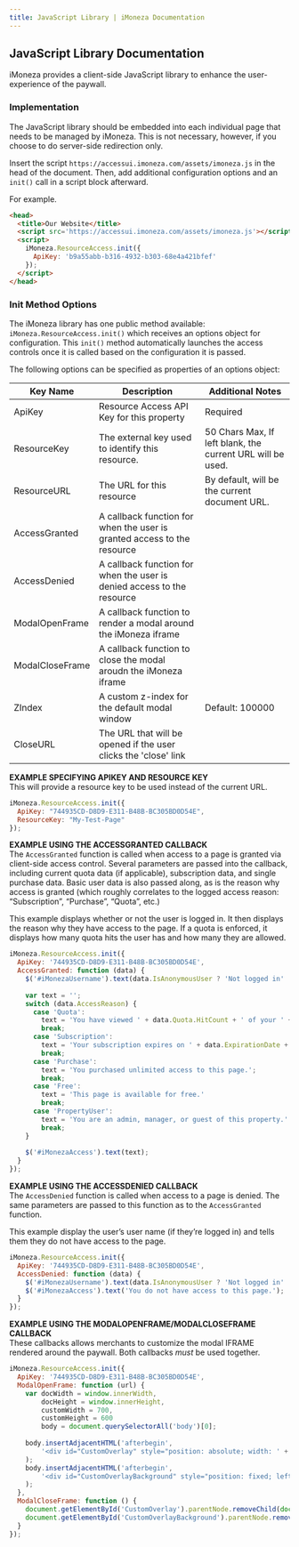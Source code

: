 ```yaml
---
title: JavaScript Library | iMoneza Documentation
---
```

## JavaScript Library Documentation

iMoneza provides a client-side JavaScript library to enhance the user-experience of the paywall.  

### Implementation
The JavaScript library should be embedded into each individual page that needs to be managed by iMoneza.  This is not
necessary, however, if you choose to do server-side redirection only.

Insert the script `https://accessui.imoneza.com/assets/imoneza.js` in the head of the document.  Then, add additional
configuration options and an `init()` call in a script block afterward.

For example.

```html
<head>
  <title>Our Website</title>
  <script src='https://accessui.imoneza.com/assets/imoneza.js'></script>
  <script>
    iMoneza.ResourceAccess.init({
      ApiKey: 'b9a55abb-b316-4932-b303-68e4a421bfef'
    });
  </script>
</head>
```

### Init Method Options

The iMoneza library has one public method available: `iMoneza.ResourceAccess.init()` which receives an options object
for configuration.  This `init()` method automatically launches the access controls once it is called based on the 
configuration it is passed.

The following options can be specified as properties of an options object:

| Key Name | Description | Additional Notes |
| -------- | ----------- | ---------------- |
| ApiKey   | Resource Access API Key for this property | Required |
| ResourceKey | The external key used to identify this resource. | 50 Chars Max, If left blank, the current URL will be used. |
| ResourceURL | The URL for this resource | By default, will be the current document URL. |
| AccessGranted | A callback function for when the user is granted access to the resource | |
| AccessDenied | A callback function for when the user is denied access to the resource | |
| ModalOpenFrame | A callback function to render a modal around the iMoneza iframe | |
| ModalCloseFrame | A callback function to close the modal aroudn the iMoneza iframe | |
| ZIndex | A custom z-index for the default modal window | Default: 100000 |
| CloseURL | The URL that will be opened if the user clicks the 'close' link | |

**EXAMPLE SPECIFYING APIKEY AND RESOURCE KEY**  
This will provide a resource key to be used instead of the current URL.

```javascript
iMoneza.ResourceAccess.init({
  ApiKey: "744935CD-D8D9-E311-B48B-BC305BD0D54E",
  ResourceKey: "My-Test-Page"
});
```

**EXAMPLE USING THE ACCESSGRANTED CALLBACK**  
The `AccessGranted` function is called when access to a page is granted via client-side access control. Several 
parameters are passed into the callback, including current quota data (if applicable), subscription data, and single purchase data. 
Basic user data is also passed along, as is the reason why access is granted (which roughly correlates to the logged 
access reason: “Subscription”, “Purchase”, “Quota”, etc.)

This example displays whether or not the user is logged in. It then displays the reason why they have access to the page. 
If a quota is enforced, it displays how many quota hits the user has and how many they are allowed.

```javascript
iMoneza.ResourceAccess.init({
  ApiKey: '744935CD-D8D9-E311-B48B-BC305BD0D54E',
  AccessGranted: function (data) {
    $('#iMonezaUsername').text(data.IsAnonymousUser ? 'Not logged in' : 'Logged in as ' + data.UserName);
        
    var text = '';
    switch (data.AccessReason) {
      case 'Quota':
        text = 'You have viewed ' + data.Quota.HitCount + ' of your ' + data.Quota.AllowedHits + ' pages.';
        break;
      case 'Subscription':
        text = 'Your subscription expires on ' + data.ExpirationDate + '.';
        break;
      case 'Purchase':
        text = 'You purchased unlimited access to this page.';
        break;
      case 'Free':
        text = 'This page is available for free.'
        break;
      case 'PropertyUser':
        text = 'You are an admin, manager, or guest of this property.'
        break;
    }
    
    $('#iMonezaAccess').text(text);
  }
});
```

**EXAMPLE USING THE ACCESSDENIED CALLBACK**  
The `AccessDenied` function is called when access to a page is denied. The same parameters are passed to this function as 
to the `AccessGranted` function.

This example display the user’s user name (if they’re logged in) and tells them they do not have access to the page.

```javascript
iMoneza.ResourceAccess.init({
  ApiKey: '744935CD-D8D9-E311-B48B-BC305BD0D54E',
  AccessDenied: function (data) {
    $('#iMonezaUsername').text(data.IsAnonymousUser ? 'Not logged in' : 'Logged in as ' + data.UserName);
    $('#iMonezaAccess').text('You do not have access to this page.');
  }
});
```

**EXAMPLE USING THE MODALOPENFRAME/MODALCLOSEFRAME CALLBACK**  
These callbacks allows merchants to customize the modal IFRAME rendered around the paywall. Both callbacks *must* be
used together.

```javascript
iMoneza.ResourceAccess.init({
  ApiKey: '744935CD-D8D9-E311-B48B-BC305BD0D54E',
  ModalOpenFrame: function (url) {
    var docWidth = window.innerWidth, 
        docHeight = window.innerHeight, 
        customWidth = 700, 
        customHeight = 600
        body = document.querySelectorAll('body')[0];
        
    body.insertAdjacentHTML('afterbegin', 
        '<div id="CustomOverlay" style="position: absolute; width: ' + customWidth + 'px; height: ' + customHeight + 'px; margin-top: ' + ((docHeight - customHeight) / 2) + 'px; margin-left: ' + ((docWidth - customHeight) / 2) + 'px; z-index: 10001"><a href=\"javascript:CustomCloseAndRedirect()\">Close</a><iframe src=\"' + url + '\" width="100%" height="100%" frameborder="1"></iframe></div>'
    );
    body.insertAdjacentHTML('afterbegin', 
        '<div id="CustomOverlayBackground" style="position: fixed; left: 0px; top: 0px; width:100%; height:100%; z-index: 10000; background-color: black;"></div>'
    );
  },
  ModalCloseFrame: function () {
    document.getElementById('CustomOverlay').parentNode.removeChild(document.getElementById('CustomOverlay'));
    document.getElementById('CustomOverlayBackground').parentNode.removeChild(document.getElementById('CustomOverlayBackground'));
  }
});
```

